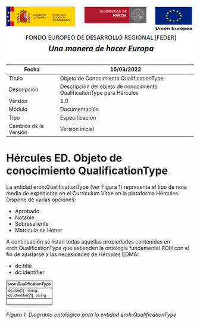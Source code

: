 ![](../../Docs/media/CabeceraDocumentosMD.png)

| Fecha         | 15/03/2022                                                   |
| ------------- | ------------------------------------------------------------ |
|Título|Objeto de Conocimiento QualificationType| 
|Descripción|Descripción del objeto de conocimiento QualificationType para Hércules|
|Versión|1.0|
|Módulo|Documentación|
|Tipo|Especificación|
|Cambios de la Versión|Versión inicial|

# Hércules ED. Objeto de conocimiento QualificationType

La entidad eroh:QualificationType (ver Figura 1) representa el tipo de nota media de expediente en el Curriculum Vitae en la plataforma Hércules. Dispone de varias opciones:
- Aprobado
- Notable
- Sobresaliente
- Matrícula de Honor

A continuación se listan todas aquellas propiedades contenidas en eroh:QualificationType que extienden la ontología fundamental ROH con el fin de ajustarse a las necesidades de Hércules EDMA:

- dc:title
- dc:identifier

![](../../Docs/media/ObjetosDeConocimiento/QualificationType.png)

*Figura 1. Diagrama ontológico para la entidad eroh:QualificationType*

